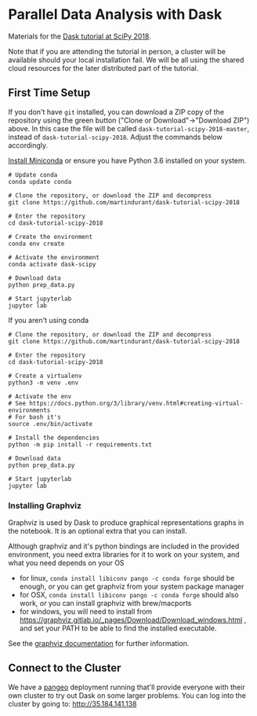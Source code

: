# Parallel Data Analysis with Dask

Materials for the [Dask tutorial at SciPy 2018](https://scipy2018.scipy.org/ehome/index.php?eventid=299527&tabid=711308&cid=2229599&sessionid=21547348&sessionchoice=1&).

Note that if you are attending the tutorial in person, a cluster will be available should your local
installation fail. We will be all using the shared cloud resources for the later distributed part of the
tutorial.


## First Time Setup

If you don't have `git` installed, you can download a ZIP copy of the repository using the green button 
("Clone or Download"->"Download ZIP") above.
In this case the file will be called `dask-tutorial-scipy-2018-master`, instead of `dask-tutorial-scipy-2018`.
Adjust the commands below accordingly.


[Install Miniconda](https://conda.io/miniconda.html) or ensure you have Python 3.6 installed on your system.

```
# Update conda
conda update conda

# Clone the repository, or download the ZIP and decompress
git clone https://github.com/martindurant/dask-tutorial-scipy-2018

# Enter the repository
cd dask-tutorial-scipy-2018

# Create the environment
conda env create

# Activate the environment
conda activate dask-scipy

# Download data
python prep_data.py

# Start jupyterlab
jupyter lab
```

If you aren't using conda

```
# Clone the repository, or download the ZIP and decompress
git clone https://github.com/martindurant/dask-tutorial-scipy-2018

# Enter the repository
cd dask-tutorial-scipy-2018

# Create a virtualenv
python3 -m venv .env

# Activate the env
# See https://docs.python.org/3/library/venv.html#creating-virtual-environments
# For bash it's
source .env/bin/activate

# Install the dependencies
python -m pip install -r requirements.txt

# Download data
python prep_data.py

# Start jupyterlab
jupyter lab
```

### Installing Graphviz

Graphviz is used by Dask to produce graphical representations graphs in the notebook. It is an optional extra that
you can install.

Although graphviz and it's python bindings are included in the provided environment, you need extra libraries for it
to work on your system, and what you need depends on your OS

- for linux, `conda install libiconv pango -c conda forge` should be enough, *or* you can get graphviz from your
system package manager
- for OSX, `conda install libiconv pango -c conda forge` should also work, *or* you can install graphviz with 
brew/macports
- for windows, you will need to install from https://graphviz.gitlab.io/_pages/Download/Download_windows.html , and
set your PATH to be able to find the installed executable.

See the [graphviz documentation](https://graphviz.gitlab.io/download/) for further information. 

## Connect to the Cluster

We have a [pangeo](https://github.com/pangeo-data/pangeo) deployment running that'll provide everyone with their own 
cluster to try out Dask on some larger problems.
You can log into the cluster by going to: http://35.184.141.138
